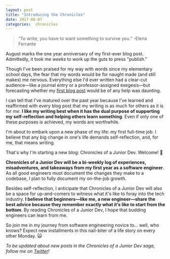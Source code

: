 ```yaml
---
layout: post
title: "Introducing the Chronicles"
date: 2017-08-07
categories:  chronicles
---
```

> “To write, you have to want something to survive you.” -Elena Ferrante

August marks the one year anniversary of my first-ever blog post. Admittedly, it took me *weeks* to work up the guts to press "publish."

Though I've been praised for my way with words since my elementary school days, the fear that my words would be for naught made (and still makes) me nervous. Everything else I'd ever written had a clear-cut audience—like a journal entry or a professor-assigned exegesis—but forecasting whether my [first blog post](https://medium.com/ladies-storm-hackathons/the-gender-gap-as-told-by-data-71dfce420519) would be of any help was daunting.

I can tell that I've matured over the past year because I've learned and reaffirmed with every blog post that my writing is as much for others as it is for *me*. **I like my writing best when it has the dual purpose of supporting my self-reflection and helping others learn something**. Even if only one of these purposes is achieved, my words are worthwhile.

I'm about to embark upon a new phase of my life: my first full-time job. I believe that any big change in one's life demands self-reflection, and, for me, that means writing.

That's why I'm starting a new blog: Chronicles of a Junior Dev. Welcome! 👋

**Chronicles of a Junior Dev will be a bi-weekly log of experiences, misadventures, and takeaways from my first year as a software engineer**. As all good engineers must document the changes they make to a codebase, I plan to fully document my on-the-job growth.

Besides self-reflection, I anticipate that Chronicles of a Junior Dev will also be a space for up-and-comers to witness what it's like to foray into the tech industry. **I believe that beginners—like me, a new engineer—share the best advice because they remember exactly what it’s like to start from the bottom**. By reading Chronicles of a Junior Dev, I hope that budding engineers can learn from me.

So join me in my journey from software engineering novice to... well, who knows? Expect new installments in this nail-biter of a life story on every other Monday. 🙀

*To be updated about new posts in the Chronicles of a Junior Dev saga, follow me on [Twitter](https://twitter.com/alainakafkes)!*
